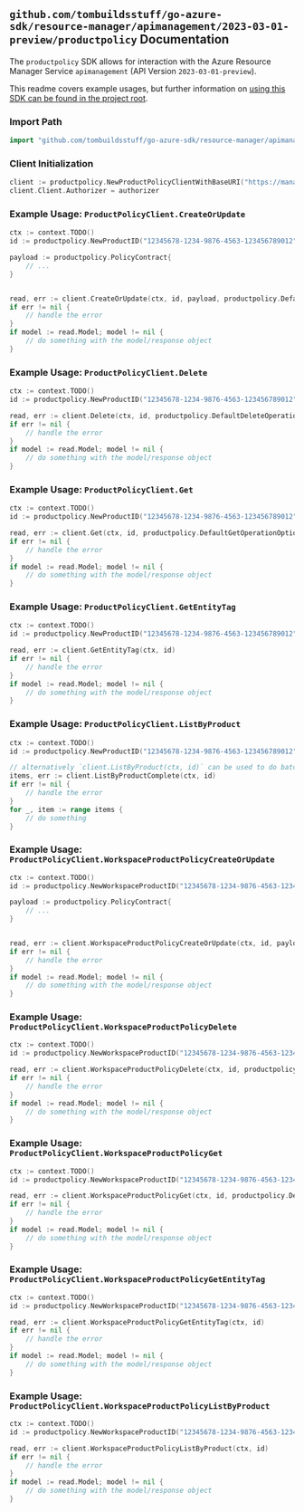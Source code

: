 
## `github.com/tombuildsstuff/go-azure-sdk/resource-manager/apimanagement/2023-03-01-preview/productpolicy` Documentation

The `productpolicy` SDK allows for interaction with the Azure Resource Manager Service `apimanagement` (API Version `2023-03-01-preview`).

This readme covers example usages, but further information on [using this SDK can be found in the project root](https://github.com/tombuildsstuff/go-azure-sdk/tree/main/docs).

### Import Path

```go
import "github.com/tombuildsstuff/go-azure-sdk/resource-manager/apimanagement/2023-03-01-preview/productpolicy"
```


### Client Initialization

```go
client := productpolicy.NewProductPolicyClientWithBaseURI("https://management.azure.com")
client.Client.Authorizer = authorizer
```


### Example Usage: `ProductPolicyClient.CreateOrUpdate`

```go
ctx := context.TODO()
id := productpolicy.NewProductID("12345678-1234-9876-4563-123456789012", "example-resource-group", "serviceValue", "productIdValue")

payload := productpolicy.PolicyContract{
	// ...
}


read, err := client.CreateOrUpdate(ctx, id, payload, productpolicy.DefaultCreateOrUpdateOperationOptions())
if err != nil {
	// handle the error
}
if model := read.Model; model != nil {
	// do something with the model/response object
}
```


### Example Usage: `ProductPolicyClient.Delete`

```go
ctx := context.TODO()
id := productpolicy.NewProductID("12345678-1234-9876-4563-123456789012", "example-resource-group", "serviceValue", "productIdValue")

read, err := client.Delete(ctx, id, productpolicy.DefaultDeleteOperationOptions())
if err != nil {
	// handle the error
}
if model := read.Model; model != nil {
	// do something with the model/response object
}
```


### Example Usage: `ProductPolicyClient.Get`

```go
ctx := context.TODO()
id := productpolicy.NewProductID("12345678-1234-9876-4563-123456789012", "example-resource-group", "serviceValue", "productIdValue")

read, err := client.Get(ctx, id, productpolicy.DefaultGetOperationOptions())
if err != nil {
	// handle the error
}
if model := read.Model; model != nil {
	// do something with the model/response object
}
```


### Example Usage: `ProductPolicyClient.GetEntityTag`

```go
ctx := context.TODO()
id := productpolicy.NewProductID("12345678-1234-9876-4563-123456789012", "example-resource-group", "serviceValue", "productIdValue")

read, err := client.GetEntityTag(ctx, id)
if err != nil {
	// handle the error
}
if model := read.Model; model != nil {
	// do something with the model/response object
}
```


### Example Usage: `ProductPolicyClient.ListByProduct`

```go
ctx := context.TODO()
id := productpolicy.NewProductID("12345678-1234-9876-4563-123456789012", "example-resource-group", "serviceValue", "productIdValue")

// alternatively `client.ListByProduct(ctx, id)` can be used to do batched pagination
items, err := client.ListByProductComplete(ctx, id)
if err != nil {
	// handle the error
}
for _, item := range items {
	// do something
}
```


### Example Usage: `ProductPolicyClient.WorkspaceProductPolicyCreateOrUpdate`

```go
ctx := context.TODO()
id := productpolicy.NewWorkspaceProductID("12345678-1234-9876-4563-123456789012", "example-resource-group", "serviceValue", "workspaceIdValue", "productIdValue")

payload := productpolicy.PolicyContract{
	// ...
}


read, err := client.WorkspaceProductPolicyCreateOrUpdate(ctx, id, payload, productpolicy.DefaultWorkspaceProductPolicyCreateOrUpdateOperationOptions())
if err != nil {
	// handle the error
}
if model := read.Model; model != nil {
	// do something with the model/response object
}
```


### Example Usage: `ProductPolicyClient.WorkspaceProductPolicyDelete`

```go
ctx := context.TODO()
id := productpolicy.NewWorkspaceProductID("12345678-1234-9876-4563-123456789012", "example-resource-group", "serviceValue", "workspaceIdValue", "productIdValue")

read, err := client.WorkspaceProductPolicyDelete(ctx, id, productpolicy.DefaultWorkspaceProductPolicyDeleteOperationOptions())
if err != nil {
	// handle the error
}
if model := read.Model; model != nil {
	// do something with the model/response object
}
```


### Example Usage: `ProductPolicyClient.WorkspaceProductPolicyGet`

```go
ctx := context.TODO()
id := productpolicy.NewWorkspaceProductID("12345678-1234-9876-4563-123456789012", "example-resource-group", "serviceValue", "workspaceIdValue", "productIdValue")

read, err := client.WorkspaceProductPolicyGet(ctx, id, productpolicy.DefaultWorkspaceProductPolicyGetOperationOptions())
if err != nil {
	// handle the error
}
if model := read.Model; model != nil {
	// do something with the model/response object
}
```


### Example Usage: `ProductPolicyClient.WorkspaceProductPolicyGetEntityTag`

```go
ctx := context.TODO()
id := productpolicy.NewWorkspaceProductID("12345678-1234-9876-4563-123456789012", "example-resource-group", "serviceValue", "workspaceIdValue", "productIdValue")

read, err := client.WorkspaceProductPolicyGetEntityTag(ctx, id)
if err != nil {
	// handle the error
}
if model := read.Model; model != nil {
	// do something with the model/response object
}
```


### Example Usage: `ProductPolicyClient.WorkspaceProductPolicyListByProduct`

```go
ctx := context.TODO()
id := productpolicy.NewWorkspaceProductID("12345678-1234-9876-4563-123456789012", "example-resource-group", "serviceValue", "workspaceIdValue", "productIdValue")

read, err := client.WorkspaceProductPolicyListByProduct(ctx, id)
if err != nil {
	// handle the error
}
if model := read.Model; model != nil {
	// do something with the model/response object
}
```
